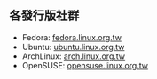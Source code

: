 ---
---

## 各發行版社群

- Fedora: [fedora.linux.org.tw](http://fedora.linux.org.tw)
- Ubuntu: [ubuntu.linux.org.tw](http://ubuntu.linux.org.tw)
- ArchLinux: [arch.linux.org.tw](http://arch.linux.org.tw)
- OpenSUSE: [opensuse.linux.org.tw](http://opensuse.linux.org.tw)
